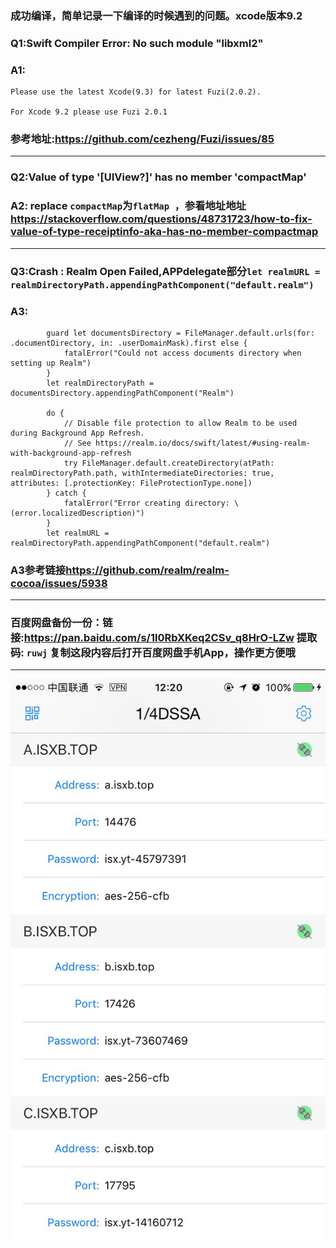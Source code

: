 ### 成功编译，简单记录一下编译的时候遇到的问题。xcode版本9.2

### Q1:Swift Compiler Error: No such module "libxml2"
### A1: 
```
Please use the latest Xcode(9.3) for latest Fuzi(2.0.2).

For Xcode 9.2 please use Fuzi 2.0.1
```
### 参考地址:<https://github.com/cezheng/Fuzi/issues/85>
---
### Q2:Value of type '[UIView?]' has no member 'compactMap'
### A2: replace `compactMap`为`flatMap `，参看地址地址<https://stackoverflow.com/questions/48731723/how-to-fix-value-of-type-receiptinfo-aka-has-no-member-compactmap>
---
### Q3:Crash : Realm Open Failed,APPdelegate部分`let realmURL = realmDirectoryPath.appendingPathComponent("default.realm")`
### A3:

```
		guard let documentsDirectory = FileManager.default.urls(for: .documentDirectory, in: .userDomainMask).first else {
            fatalError("Could not access documents directory when setting up Realm")
        }
        let realmDirectoryPath = documentsDirectory.appendingPathComponent("Realm")
        
        do {
            // Disable file protection to allow Realm to be used during Background App Refresh.
            // See https://realm.io/docs/swift/latest/#using-realm-with-background-app-refresh
            try FileManager.default.createDirectory(atPath: realmDirectoryPath.path, withIntermediateDirectories: true, attributes: [.protectionKey: FileProtectionType.none])
        } catch {
            fatalError("Error creating directory: \(error.localizedDescription)")
        }
        let realmURL = realmDirectoryPath.appendingPathComponent("default.realm")
```
### A3参考链接<https://github.com/realm/realm-cocoa/issues/5938>
---
### 百度网盘备份一份：链接:<https://pan.baidu.com/s/1l0RbXKeq2CSv_q8HrO-LZw> 提取码: `ruwj` 复制这段内容后打开百度网盘手机App，操作更方便哦
---
![](https://github.com/we11cheng/WCImageHost/raw/master/WechatIMG1.jpeg)